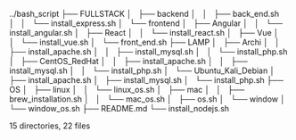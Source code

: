 ../bash_script
├── FULLSTACK
│   ├── backend
│   │   ├── back_end.sh
│   │   └── install_express.sh
│   └── frontend
│       ├── Angular
│       │   └── install_angular.sh
│       ├── React
│       │   └── install_react.sh
│       ├── Vue
│       │   └── install_vue.sh
│       └── front_end.sh
├── LAMP
│   ├── Archi
│   │   ├── install_apache.sh
│   │   ├── install_mysql.sh
│   │   └── install_php.sh
│   ├── CentOS_RedHat
│   │   ├── install_apache.sh
│   │   ├── install_mysql.sh
│   │   └── install_php.sh
│   └── Ubuntu_Kali_Debian
│       ├── install_apache.sh
│       ├── install_mysql.sh
│       └── install_php.sh
├── OS
│   ├── linux
│   │   └── linux_os.sh
│   ├── mac
│   │   ├── brew_installation.sh
│   │   └── mac_os.sh
│   ├── os.sh
│   └── window
│       └── window_os.sh
├── README.md
└── install_nodejs.sh

15 directories, 22 files

